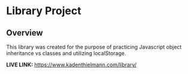 # Library Project

## Overview
 This library was created for the purpose of practicing Javascript object inheritance vs classes and utilizing localStorage.

**LIVE LINK:** https://www.kadenthielmann.com/library/
